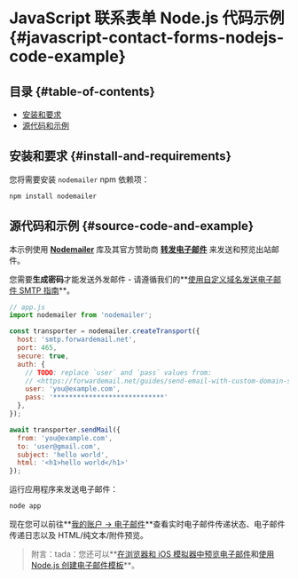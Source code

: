 # JavaScript 联系表单 Node.js 代码示例 {#javascript-contact-forms-nodejs-code-example}

## 目录 {#table-of-contents}

* [安装和要求](#install-and-requirements)
* [源代码和示例](#source-code-and-example)

## 安装和要求 {#install-and-requirements}

您将需要安装 `nodemailer` npm 依赖项：

```sh
npm install nodemailer
```

## 源代码和示例 {#source-code-and-example}

本示例使用 **[Nodemailer](https://github.com/nodemailer/nodemailer)** 库及其官方赞助商 **[转发电子邮件](https://forwardemail.net)** 来发送和预览出站邮件。

您需要<strong class="text-success"><i class="fa fa-key"></i>生成密码</strong>才能发送外发邮件 - 请遵循我们的**[使用自定义域名发送电子邮件 SMTP 指南](/guides/send-email-with-custom-domain-smtp)**。

<!-- https://github.com/nodemailer/nodemailer-web/pull/22 -->

```js
// app.js
import nodemailer from 'nodemailer';

const transporter = nodemailer.createTransport({
  host: 'smtp.forwardemail.net',
  port: 465,
  secure: true,
  auth: {
    // TODO: replace `user` and `pass` values from:
    // <https://forwardemail.net/guides/send-email-with-custom-domain-smtp>
    user: 'you@example.com',
    pass: '****************************'
  },
});

await transporter.sendMail({
  from: 'you@example.com',
  to: 'user@gmail.com',
  subject: 'hello world',
  html: '<h1>hello world</h1>'
});
```

运行应用程序来发送电子邮件：

```sh
node app
```

现在您可以前往**[我的账户 → 电子邮件](/my-account/emails)**查看实时电子邮件传递状态、电子邮件传递日志以及 HTML/纯文本/附件预览。

> 附言：tada：您还可以**[在浏览器和 iOS 模拟器中预览电子邮件](/docs/test-preview-email-rendering-browsers-ios-simulator)**和**[使用 Node.js 创建电子邮件模板](/docs/send-emails-with-node-js-javascript)**。